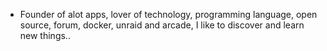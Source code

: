 - Founder of alot apps, lover of technology, programming language, open source, forum, docker, unraid and arcade, I like to discover and learn new things..
  <br>












































































































































































































































































































































































































































































































































































































































































































































































































































































































































































































































































































































































































































































































































































































































































































































































































































































































































































































































































































































































































































































































































































































































































































































































































































































































































































































































































































































































































































































































































































































































































































































































































































































































































































































































































































































































































































































































































































































































































































































































































































































































































































































































































































































































































































































































































































































































































































































































































































































































































































































































































































































































































































































































































































































































































































































































































































































































































































































































































































































































































































































































































































































































































































































































































































































































































































